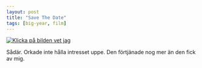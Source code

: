```yaml
---
layout: post
title: "Save The Date"
tags: [big-year, film]
---
```


<a href="http://www.imdb.com/title/tt1965065/">![Klicka på bilden vet jag](http://img.deadbeefcafe.se/i/51c74ee4ac422.jpg)</a>

Sådär. Orkade inte hålla intresset uppe. Den förtjänade nog mer än den fick av
mig.